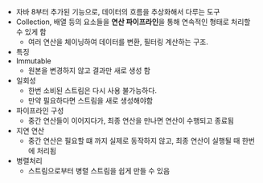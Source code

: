 - 자바 8부터 추가된 기능으로, 데이터의 흐름을 추상화해서 다루는 도구
- Collection, 배열 등의 요소들을 **연산 파이프라인**을 통해 연속적인 형태로 처리할 수 있게 함
	- 여러 연산을 체이닝하여 데이터를 변환, 필터링 계산하는 구조.
- 특징
- Immutable 
	- 원본을 변경하지 않고 결과만 새로 생성 함
- 일회성
	- 한번 소비된 스트림은 다시 사용 불가능하다. 
	- 만약 필요하다면 스트림을 새로 생성해야함
- 파이프라인 구성
	- 중간 연산들이 이어지다가, 최종 연산을 만나면 연산이 수행되고 종료됨
- 지연 연산
	- 중간 연산은 필요할 떄 까지 실제로 동작하지 않고, 최종 연산이 실행될 때 한번에 처리됨
- 병렬처리
	- 스트림으로부터 병렬 스트림을 쉽게 만들 수 있음

